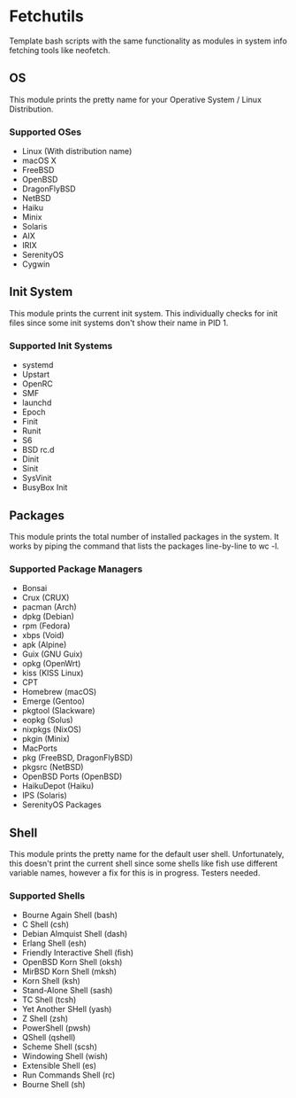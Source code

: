# Fetchutils

Template bash scripts with the same functionality as modules in system info fetching tools like neofetch.

## OS

This module prints the pretty name for your Operative System / Linux Distribution.

### Supported OSes

- Linux (With distribution name)
- macOS X
- FreeBSD
- OpenBSD
- DragonFlyBSD
- NetBSD
- Haiku
- Minix
- Solaris
- AIX
- IRIX
- SerenityOS
- Cygwin

## Init System

This module prints the current init system. This individually checks for init files since some init systems don't show their name in PID 1. 

### Supported Init Systems

- systemd
- Upstart
- OpenRC
- SMF
- launchd
- Epoch
- Finit
- Runit
- S6
- BSD rc.d
- Dinit
- Sinit
- SysVinit
- BusyBox Init

## Packages

This module prints the total number of installed packages in the system. It works by piping the command that lists the packages line-by-line to wc -l.

### Supported Package Managers

- Bonsai
- Crux (CRUX)
- pacman (Arch)
- dpkg (Debian)
- rpm (Fedora)
- xbps (Void)
- apk (Alpine)
- Guix (GNU Guix)
- opkg (OpenWrt)
- kiss (KISS Linux)
- CPT
- Homebrew (macOS)
- Emerge (Gentoo)
- pkgtool (Slackware)
- eopkg (Solus)
- nixpkgs (NixOS)
- pkgin (Minix)
- MacPorts
- pkg (FreeBSD, DragonFlyBSD)
- pkgsrc (NetBSD)
- OpenBSD Ports (OpenBSD)
- HaikuDepot (Haiku)
- IPS (Solaris)
- SerenityOS Packages

## Shell

This module prints the pretty name for the default user shell. Unfortunately, this doesn't print the current shell since some shells like fish use different variable names, however a fix for this is in progress. Testers needed.


### Supported Shells

- Bourne Again Shell (bash)
- C Shell (csh)
- Debian Almquist Shell (dash)
- Erlang Shell (esh)
- Friendly Interactive Shell (fish)
- OpenBSD Korn Shell (oksh)
- MirBSD Korn Shell (mksh)
- Korn Shell (ksh)
- Stand-Alone Shell (sash)
- TC Shell (tcsh)
- Yet Another SHell (yash)
- Z Shell (zsh)
- PowerShell (pwsh)
- QShell (qshell)
- Scheme Shell (scsh)
- Windowing Shell (wish)
- Extensible Shell (es)
- Run Commands Shell (rc)
- Bourne Shell (sh)
